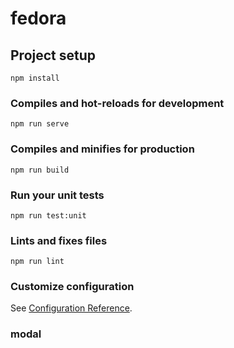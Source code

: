 <!--
 * @Author: your name
 * @Date: 2021-03-09 22:02:24
 * @LastEditTime: 2021-03-14 02:41:15
 * @LastEditors: Please set LastEditors
 * @Description: In User Settings Edit
 * @FilePath: /fedora/README.md
-->
# fedora

## Project setup
```
npm install
```

### Compiles and hot-reloads for development
```
npm run serve
```

### Compiles and minifies for production
```
npm run build
```

### Run your unit tests
```
npm run test:unit
```

### Lints and fixes files
```
npm run lint
```

### Customize configuration
See [Configuration Reference](https://cli.vuejs.org/config/).

### modal
